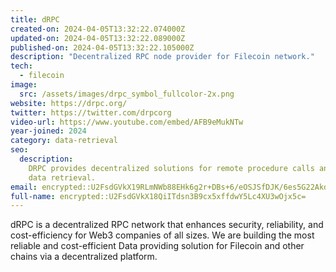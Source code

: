 ```yaml
---
title: dRPC
created-on: 2024-04-05T13:32:22.074000Z
updated-on: 2024-04-05T13:32:22.089000Z
published-on: 2024-04-05T13:32:22.105000Z
description: "Decentralized RPC node provider for Filecoin network."
tech:
  - filecoin
image:
  src: /assets/images/drpc_symbol_fullcolor-2x.png
website: https://drpc.org/
twitter: https://twitter.com/drpcorg
video-url: https://www.youtube.com/embed/AFB9eMukNTw
year-joined: 2024
category: data-retrieval
seo:
  description:
    DRPC provides decentralized solutions for remote procedure calls and
    data retrieval.
email: encrypted::U2FsdGVkX19RLmNWb88EHk6g2r+DBs+6/eOSJSfDJK/6es5G22Akd9DuKbenE77y
full-name: encrypted::U2FsdGVkX18QiITdsn3B9cx5xffdwY5Lc4XU3wOjx5c=
---
```


dRPC is a decentralized RPC network that enhances security, reliability, and cost-efficiency for Web3 companies of all sizes. We are building the most reliable and cost-efficient Data providing solution for Filecoin and other chains via a decentralized platform.
